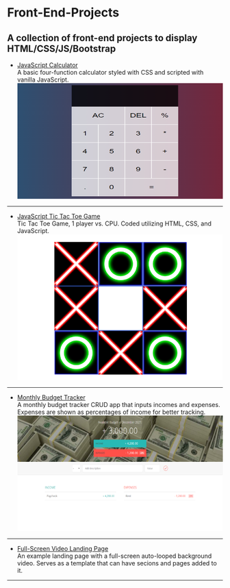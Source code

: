 # Front-End-Projects
<h2>A collection of front-end projects to display HTML/CSS/JS/Bootstrap</h2>


 - [JavaScript Calculator](https://github.com/techyjesse/Front-End-Projects/blob/main/calculator.html)<br>
A basic four-function calculator styled with CSS and scripted with vanilla JavaScript.<br>
![Calculator](https://github.com/techyjesse/Front-End-Projects/blob/main/img/Calculator.png?raw=true)
<hr>

 - [JavaScript Tic Tac Toe Game](https://github.com/techyjesse/Front-End-Projects/blob/main/TicTacToe.html)<br>
Tic Tac Toe Game, 1 player vs. CPU. Coded utilizing HTML, CSS, and JavaScript.<br>
![Tic Tac Toe](https://github.com/techyjesse/Front-End-Projects/blob/main/img/ticTacToe.png?raw=true)
<hr>


 - [Monthly Budget Tracker](https://github.com/techyjesse/Front-End-Projects/blob/main/finances.html)<br>
A monthly budget tracker CRUD app that inputs incomes and expenses. Expenses are shown as percentages of income for better tracking.<br>
![Budget Tracker](https://github.com/techyjesse/Front-End-Projects/blob/main/img/budget.png?raw=true)
<hr>

 - [Full-Screen Video Landing Page](https://github.com/techyjesse/Front-End-Projects/blob/main/landingpage.html)<br>
An example landing page with a full-screen auto-looped background video. Serves as a template that can have secions and pages added to it.<br>
<hr>
